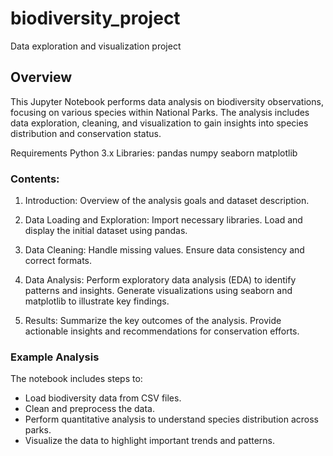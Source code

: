 # biodiversity_project
Data exploration and visualization project

## Overview
This Jupyter Notebook performs data analysis on biodiversity observations, focusing on various species within National Parks. The analysis includes data exploration, cleaning, and visualization to gain insights into species distribution and conservation status.

Requirements
Python 3.x
Libraries:
pandas
numpy
seaborn
matplotlib

### Contents:
1. Introduction:
   Overview of the analysis goals and dataset description.

2. Data Loading and Exploration:
   Import necessary libraries.
   Load and display the initial dataset using pandas.

3. Data Cleaning:
   Handle missing values.
   Ensure data consistency and correct formats.

4. Data Analysis:
   Perform exploratory data analysis (EDA) to identify patterns and insights.
   Generate visualizations using seaborn and matplotlib to illustrate key findings.

5. Results:
    Summarize the key outcomes of the analysis.
   Provide actionable insights and recommendations for conservation efforts.

### Example Analysis
The notebook includes steps to:

- Load biodiversity data from CSV files.
- Clean and preprocess the data.
- Perform quantitative analysis to understand species distribution across parks.
- Visualize the data to highlight important trends and patterns.
